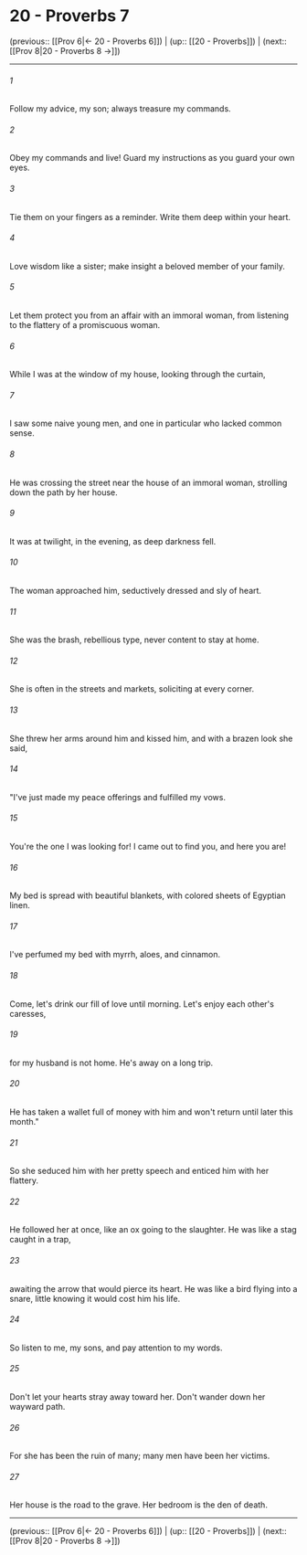 # 20 - Proverbs 7

(previous:: [[Prov 6|← 20 - Proverbs 6]]) | (up:: [[20 - Proverbs]]) | (next:: [[Prov 8|20 - Proverbs 8 →]])

***


###### 1 
Follow my advice, my son; always treasure my commands. 

###### 2 
Obey my commands and live! Guard my instructions as you guard your own eyes. 

###### 3 
Tie them on your fingers as a reminder. Write them deep within your heart. 

###### 4 
Love wisdom like a sister; make insight a beloved member of your family. 

###### 5 
Let them protect you from an affair with an immoral woman, from listening to the flattery of a promiscuous woman. 

###### 6 
While I was at the window of my house, looking through the curtain, 

###### 7 
I saw some naive young men, and one in particular who lacked common sense. 

###### 8 
He was crossing the street near the house of an immoral woman, strolling down the path by her house. 

###### 9 
It was at twilight, in the evening, as deep darkness fell. 

###### 10 
The woman approached him, seductively dressed and sly of heart. 

###### 11 
She was the brash, rebellious type, never content to stay at home. 

###### 12 
She is often in the streets and markets, soliciting at every corner. 

###### 13 
She threw her arms around him and kissed him, and with a brazen look she said, 

###### 14 
"I've just made my peace offerings and fulfilled my vows. 

###### 15 
You're the one I was looking for! I came out to find you, and here you are! 

###### 16 
My bed is spread with beautiful blankets, with colored sheets of Egyptian linen. 

###### 17 
I've perfumed my bed with myrrh, aloes, and cinnamon. 

###### 18 
Come, let's drink our fill of love until morning. Let's enjoy each other's caresses, 

###### 19 
for my husband is not home. He's away on a long trip. 

###### 20 
He has taken a wallet full of money with him and won't return until later this month." 

###### 21 
So she seduced him with her pretty speech and enticed him with her flattery. 

###### 22 
He followed her at once, like an ox going to the slaughter. He was like a stag caught in a trap, 

###### 23 
awaiting the arrow that would pierce its heart. He was like a bird flying into a snare, little knowing it would cost him his life. 

###### 24 
So listen to me, my sons, and pay attention to my words. 

###### 25 
Don't let your hearts stray away toward her. Don't wander down her wayward path. 

###### 26 
For she has been the ruin of many; many men have been her victims. 

###### 27 
Her house is the road to the grave. Her bedroom is the den of death.

***

(previous:: [[Prov 6|← 20 - Proverbs 6]]) | (up:: [[20 - Proverbs]]) | (next:: [[Prov 8|20 - Proverbs 8 →]])
